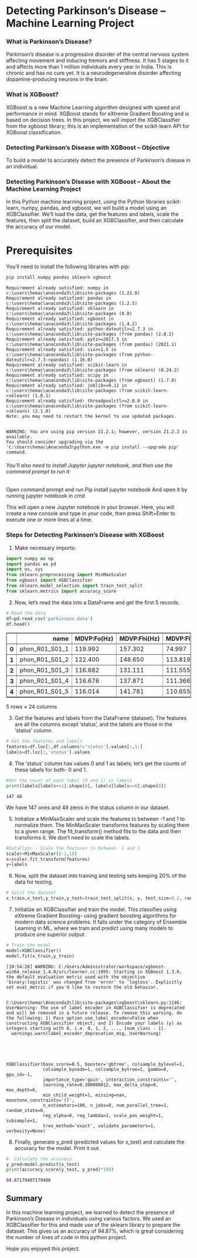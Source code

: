 #                   Detecting Parkinson’s Disease – Machine Learning Project

### What is Parkinson’s Disease?

Parkinson’s disease is a progressive disorder of the central nervous system affecting movement and inducing tremors and stiffness. It has 5 stages to it and affects more than 1 million individuals every year in India. This is chronic and has no cure yet. It is a neurodegenerative disorder affecting dopamine-producing neurons in the brain.

### What is XGBoost?

XGBoost is a new Machine Learning algorithm designed with speed and performance in mind. XGBoost stands for eXtreme Gradient Boosting and is based on decision trees. In this project, we will import the XGBClassifier from the xgboost library; this is an implementation of the scikit-learn API for XGBoost classification.

### Detecting Parkinson’s Disease with XGBoost – Objective

To build a model to accurately detect the presence of Parkinson’s disease in an individual.

### Detecting Parkinson’s Disease with XGBoost – About the Machine Learning Project

In this Python machine learning project, using the Python libraries scikit-learn, numpy, pandas, and xgboost, we will build a model using an XGBClassifier. 
We’ll load the data, get the features and labels, scale the features, then split the dataset, build an XGBClassifier, and then calculate the accuracy of our model.

# Prerequisites

You’ll need to install the following libraries with pip:


```python
pip install numpy pandas sklearn xgboost
```

    Requirement already satisfied: numpy in c:\users\hemac\anaconda3\lib\site-packages (1.21.0)
    Requirement already satisfied: pandas in c:\users\hemac\anaconda3\lib\site-packages (1.2.5)
    Requirement already satisfied: sklearn in c:\users\hemac\anaconda3\lib\site-packages (0.0)
    Requirement already satisfied: xgboost in c:\users\hemac\anaconda3\lib\site-packages (1.4.2)
    Requirement already satisfied: python-dateutil>=2.7.3 in c:\users\hemac\anaconda3\lib\site-packages (from pandas) (2.8.2)
    Requirement already satisfied: pytz>=2017.3 in c:\users\hemac\anaconda3\lib\site-packages (from pandas) (2021.1)
    Requirement already satisfied: six>=1.5 in c:\users\hemac\anaconda3\lib\site-packages (from python-dateutil>=2.7.3->pandas) (1.16.0)
    Requirement already satisfied: scikit-learn in c:\users\hemac\anaconda3\lib\site-packages (from sklearn) (0.24.2)
    Requirement already satisfied: scipy in c:\users\hemac\anaconda3\lib\site-packages (from xgboost) (1.7.0)
    Requirement already satisfied: joblib>=0.11 in c:\users\hemac\anaconda3\lib\site-packages (from scikit-learn->sklearn) (1.0.1)
    Requirement already satisfied: threadpoolctl>=2.0.0 in c:\users\hemac\anaconda3\lib\site-packages (from scikit-learn->sklearn) (2.1.0)
    Note: you may need to restart the kernel to use updated packages.
    

    WARNING: You are using pip version 21.2.1; however, version 21.2.2 is available.
    You should consider upgrading via the 'C:\Users\hemac\Anaconda3\python.exe -m pip install --upgrade pip' command.
    

###### You’ll also need to install Jupyter jupyter notebook, and then use the command prompt to run it:

Open command prompt and run Pip install jupyter notebook
And open it by running jupyter notebook in cmd

This will open a new Jupyter notebook in your browser. Here, you will create a new console and type in your code, then press Shift+Enter to execute one or more lines at a time.

### Steps for Detecting Parkinson’s Disease with XGBoost

1. Make necessary imports:


```python
import numpy as np
import pandas as pd
import os, sys
from sklearn.preprocessing import MinMaxScaler
from xgboost import XGBClassifier
from sklearn.model_selection import train_test_split
from sklearn.metrics import accuracy_score
```

2. Now, let’s read the data into a DataFrame and get the first 5 records.


```python
# Read the data
df=pd.read_csv('parkinsons.data')
df.head()
```




<div>


<table border="1" class="dataframe">
  <thead>
    <tr style="text-align: right;">
      <th></th>
      <th>name</th>
      <th>MDVP:Fo(Hz)</th>
      <th>MDVP:Fhi(Hz)</th>
      <th>MDVP:Flo(Hz)</th>
      <th>MDVP:Jitter(%)</th>
      <th>MDVP:Jitter(Abs)</th>
      <th>MDVP:RAP</th>
      <th>MDVP:PPQ</th>
      <th>Jitter:DDP</th>
      <th>MDVP:Shimmer</th>
      <th>...</th>
      <th>Shimmer:DDA</th>
      <th>NHR</th>
      <th>HNR</th>
      <th>status</th>
      <th>RPDE</th>
      <th>DFA</th>
      <th>spread1</th>
      <th>spread2</th>
      <th>D2</th>
      <th>PPE</th>
    </tr>
  </thead>
  <tbody>
    <tr>
      <th>0</th>
      <td>phon_R01_S01_1</td>
      <td>119.992</td>
      <td>157.302</td>
      <td>74.997</td>
      <td>0.00784</td>
      <td>0.00007</td>
      <td>0.00370</td>
      <td>0.00554</td>
      <td>0.01109</td>
      <td>0.04374</td>
      <td>...</td>
      <td>0.06545</td>
      <td>0.02211</td>
      <td>21.033</td>
      <td>1</td>
      <td>0.414783</td>
      <td>0.815285</td>
      <td>-4.813031</td>
      <td>0.266482</td>
      <td>2.301442</td>
      <td>0.284654</td>
    </tr>
    <tr>
      <th>1</th>
      <td>phon_R01_S01_2</td>
      <td>122.400</td>
      <td>148.650</td>
      <td>113.819</td>
      <td>0.00968</td>
      <td>0.00008</td>
      <td>0.00465</td>
      <td>0.00696</td>
      <td>0.01394</td>
      <td>0.06134</td>
      <td>...</td>
      <td>0.09403</td>
      <td>0.01929</td>
      <td>19.085</td>
      <td>1</td>
      <td>0.458359</td>
      <td>0.819521</td>
      <td>-4.075192</td>
      <td>0.335590</td>
      <td>2.486855</td>
      <td>0.368674</td>
    </tr>
    <tr>
      <th>2</th>
      <td>phon_R01_S01_3</td>
      <td>116.682</td>
      <td>131.111</td>
      <td>111.555</td>
      <td>0.01050</td>
      <td>0.00009</td>
      <td>0.00544</td>
      <td>0.00781</td>
      <td>0.01633</td>
      <td>0.05233</td>
      <td>...</td>
      <td>0.08270</td>
      <td>0.01309</td>
      <td>20.651</td>
      <td>1</td>
      <td>0.429895</td>
      <td>0.825288</td>
      <td>-4.443179</td>
      <td>0.311173</td>
      <td>2.342259</td>
      <td>0.332634</td>
    </tr>
    <tr>
      <th>3</th>
      <td>phon_R01_S01_4</td>
      <td>116.676</td>
      <td>137.871</td>
      <td>111.366</td>
      <td>0.00997</td>
      <td>0.00009</td>
      <td>0.00502</td>
      <td>0.00698</td>
      <td>0.01505</td>
      <td>0.05492</td>
      <td>...</td>
      <td>0.08771</td>
      <td>0.01353</td>
      <td>20.644</td>
      <td>1</td>
      <td>0.434969</td>
      <td>0.819235</td>
      <td>-4.117501</td>
      <td>0.334147</td>
      <td>2.405554</td>
      <td>0.368975</td>
    </tr>
    <tr>
      <th>4</th>
      <td>phon_R01_S01_5</td>
      <td>116.014</td>
      <td>141.781</td>
      <td>110.655</td>
      <td>0.01284</td>
      <td>0.00011</td>
      <td>0.00655</td>
      <td>0.00908</td>
      <td>0.01966</td>
      <td>0.06425</td>
      <td>...</td>
      <td>0.10470</td>
      <td>0.01767</td>
      <td>19.649</td>
      <td>1</td>
      <td>0.417356</td>
      <td>0.823484</td>
      <td>-3.747787</td>
      <td>0.234513</td>
      <td>2.332180</td>
      <td>0.410335</td>
    </tr>
  </tbody>
</table>
<p>5 rows × 24 columns</p>
</div>



3. Get the features and labels from the DataFrame (dataset). The features are all the columns except ‘status’, and the labels are those in the ‘status’ column.


```python
# Get the features and labels
features=df.loc[:,df.columns!='status'].values[:,1:]
labels=df.loc[:,'status'].values
```

4. The ‘status’ column has values 0 and 1 as labels; let’s get the counts of these labels for both- 0 and 1.


```python
#Get the count of each label (0 and 1) in labels
print(labels[labels==1].shape[0], labels[labels==0].shape[0])
```

    147 48
    

We have 147 ones and 48 zeros in the status column in our dataset.

5. Initialize a MinMaxScaler and scale the features to between -1 and 1 to normalize them. The MinMaxScaler transforms features by scaling them to a given range. The fit_transform() method fits to the data and then transforms it. We don’t need to scale the labels.




```python
#DataFlair - Scale the features to between -1 and 1
scaler=MinMaxScaler((-1,1))
x=scaler.fit_transform(features)
y=labels
```

6. Now, split the dataset into training and testing sets keeping 20% of the data for testing.


```python
# Split the dataset
x_train,x_test,y_train,y_test=train_test_split(x, y, test_size=0.2, random_state=7)
```

7. Initialize an XGBClassifier and train the model. This classifies using eXtreme Gradient Boosting- using gradient boosting algorithms for modern data science problems. It falls under the category of Ensemble Learning in ML, where we train and predict using many models to produce one superior output.


```python
# Train the model
model=XGBClassifier()
model.fit(x_train,y_train)
```

    [10:54:28] WARNING: C:/Users/Administrator/workspace/xgboost-win64_release_1.4.0/src/learner.cc:1095: Starting in XGBoost 1.3.0, the default evaluation metric used with the objective 'binary:logistic' was changed from 'error' to 'logloss'. Explicitly set eval_metric if you'd like to restore the old behavior.
    

    C:\Users\hemac\Anaconda3\lib\site-packages\xgboost\sklearn.py:1146: UserWarning: The use of label encoder in XGBClassifier is deprecated and will be removed in a future release. To remove this warning, do the following: 1) Pass option use_label_encoder=False when constructing XGBClassifier object; and 2) Encode your labels (y) as integers starting with 0, i.e. 0, 1, 2, ..., [num_class - 1].
      warnings.warn(label_encoder_deprecation_msg, UserWarning)
    




    XGBClassifier(base_score=0.5, booster='gbtree', colsample_bylevel=1,
                  colsample_bynode=1, colsample_bytree=1, gamma=0, gpu_id=-1,
                  importance_type='gain', interaction_constraints='',
                  learning_rate=0.300000012, max_delta_step=0, max_depth=6,
                  min_child_weight=1, missing=nan, monotone_constraints='()',
                  n_estimators=100, n_jobs=8, num_parallel_tree=1, random_state=0,
                  reg_alpha=0, reg_lambda=1, scale_pos_weight=1, subsample=1,
                  tree_method='exact', validate_parameters=1, verbosity=None)



8. Finally, generate y_pred (predicted values for x_test) and calculate the accuracy for the model. Print it out.


```python
#  Calculate the accuracy
y_pred=model.predict(x_test)
print(accuracy_score(y_test, y_pred)*100)
```

    94.87179487179486
    

## Summary

In this machine learning project, we learned to detect the presence of Parkinson’s Disease in individuals using various factors. We used an XGBClassifier for this and made use of the sklearn library to prepare the dataset. This gives us an accuracy of 94.87%, which is great considering the number of lines of code in this python project.

Hope you enjoyed this project.
